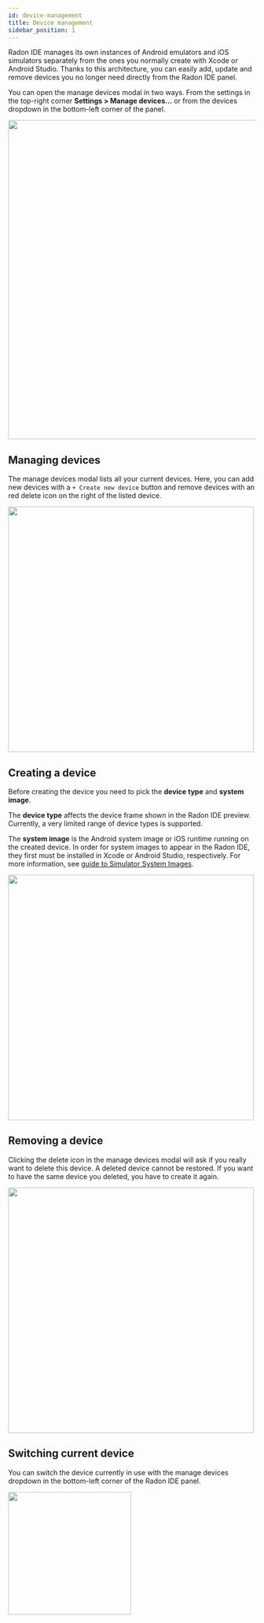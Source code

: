 ```yaml
---
id: device-management
title: Device management
sidebar_position: 1
---
```


Radon IDE manages its own instances of Android emulators and iOS simulators separately from the ones you normally create with Xcode or Android Studio. Thanks to this architecture, you can easily add, update and remove devices you no longer need directly from the Radon IDE panel.

You can open the manage devices modal in two ways. From the settings in the top-right corner **Settings > Manage devices...** or from the devices dropdown in the bottom-left corner of the panel.

<img width="650" src="/img/docs/ide_how_to_manage_devices.png" className="shadow-image" />

## Managing devices

The manage devices modal lists all your current devices. Here, you can add new devices with a `+ Create new device` button and remove devices with an red delete icon on the right of the listed device.

<img width="500" src="/img/docs/ide_manage_devices_modal.png" className="shadow-image" />

## Creating a device

Before creating the device you need to pick the **device type** and **system image**.

The **device type** affects the device frame shown in the Radon IDE preview. Currently, a very limited range of device types is supported.

The **system image** is the Android system image or iOS runtime running on the created device. In order for system images to appear in the Radon IDE, they first must be installed in Xcode or Android Studio, respectively. For more information, see [guide to Simulator System Images](/docs/guides/simulators).

<img width="500" src="/img/docs/ide_add_device.png" className="shadow-image" />

## Removing a device

Clicking the delete icon in the manage devices modal will ask if you really want to delete this device. A deleted device cannot be restored. If you want to have the same device you deleted, you have to create it again.

<img width="500" src="/img/docs/ide_remove_device.png" className="shadow-image" />

## Switching current device

You can switch the device currently in use with the manage devices dropdown in the bottom-left corner of the Radon IDE panel.

<img width="250" src="/img/docs/ide_manage_devices.png" />

